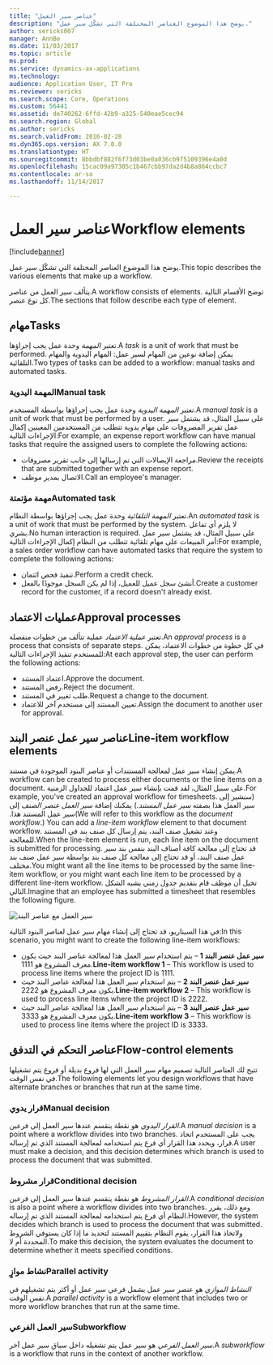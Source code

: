 ```yaml
---
title: "عناصر سير العمل"
description: "يوضح هذا الموضوع العناصر المختلفة التي تشكّل سير عمل."
author: sericks007
manager: AnnBe
ms.date: 11/03/2017
ms.topic: article
ms.prod: 
ms.service: dynamics-ax-applications
ms.technology: 
audience: Application User, IT Pro
ms.reviewer: sericks
ms.search.scope: Core, Operations
ms.custom: 56441
ms.assetid: de740262-6ffd-42b9-a325-540eae5cec94
ms.search.region: Global
ms.author: sericks
ms.search.validFrom: 2016-02-28
ms.dyn365.ops.version: AX 7.0.0
ms.translationtype: HT
ms.sourcegitcommit: 8bbdbf882f6f73d03be0a036cb975109396e4a0d
ms.openlocfilehash: 15cac09a97305c1b467cbb97da2d4b8a864ccbc7
ms.contentlocale: ar-sa
ms.lasthandoff: 11/14/2017

---
```


# <a name="workflow-elements"></a><span data-ttu-id="1aad8-103">عناصر سير العمل</span><span class="sxs-lookup"><span data-stu-id="1aad8-103">Workflow elements</span></span>

[!include[banner](../includes/banner.md)]


<span data-ttu-id="1aad8-104">يوضح هذا الموضوع العناصر المختلفة التي تشكّل سير عمل.</span><span class="sxs-lookup"><span data-stu-id="1aad8-104">This topic describes the various elements that make up a workflow.</span></span>

<span data-ttu-id="1aad8-105">يتألف سير العمل من عناصر.</span><span class="sxs-lookup"><span data-stu-id="1aad8-105">A workflow consists of elements.</span></span> <span data-ttu-id="1aad8-106">توضح الأقسام التالية كل نوع عنصر.</span><span class="sxs-lookup"><span data-stu-id="1aad8-106">The sections that follow describe each type of element.</span></span>

## <a name="tasks"></a><span data-ttu-id="1aad8-107">مهام</span><span class="sxs-lookup"><span data-stu-id="1aad8-107">Tasks</span></span>
<span data-ttu-id="1aad8-108">تعتبر *المهمة* وحدة عمل يجب إجراؤها.</span><span class="sxs-lookup"><span data-stu-id="1aad8-108">A *task* is a unit of work that must be performed.</span></span> <span data-ttu-id="1aad8-109">يمكن إضافة نوعين من المهام لسير عمل: المهام اليدوية والمهام التلقائية.</span><span class="sxs-lookup"><span data-stu-id="1aad8-109">Two types of tasks can be added to a workflow: manual tasks and automated tasks.</span></span>

### <a name="manual-task"></a><span data-ttu-id="1aad8-110">المهمة اليدوية</span><span class="sxs-lookup"><span data-stu-id="1aad8-110">Manual task</span></span>

<span data-ttu-id="1aad8-111">تعتبر *المهمة اليدوية* وحدة عمل يجب إجراؤها بواسطة المستخدم.</span><span class="sxs-lookup"><span data-stu-id="1aad8-111">A *manual task* is a unit of work that must be performed by a user.</span></span> <span data-ttu-id="1aad8-112">على سبيل المثال، قد يشتمل سير عمل تقرير المصروفات على مهام يدوية تتطلب من المستخدمين المعينين إكمال الإجراءات التالية:</span><span class="sxs-lookup"><span data-stu-id="1aad8-112">For example, an expense report workflow can have manual tasks that require the assigned users to complete the following actions:</span></span>

-   <span data-ttu-id="1aad8-113">مراجعة الإيصالات التي تم إرسالها إلى جانب تقرير مصروفات.</span><span class="sxs-lookup"><span data-stu-id="1aad8-113">Review the receipts that are submitted together with an expense report.</span></span>
-   <span data-ttu-id="1aad8-114">الاتصال بمدير موظف.</span><span class="sxs-lookup"><span data-stu-id="1aad8-114">Call an employee's manager.</span></span>

### <a name="automated-task"></a><span data-ttu-id="1aad8-115">مهمة مؤتمتة</span><span class="sxs-lookup"><span data-stu-id="1aad8-115">Automated task</span></span>

<span data-ttu-id="1aad8-116">تعتبر *المهمة التلقائية* وحدة عمل يجب إجراؤها بواسطة النظام.</span><span class="sxs-lookup"><span data-stu-id="1aad8-116">An *automated task* is a unit of work that must be performed by the system.</span></span> <span data-ttu-id="1aad8-117">لا يلزم أي تفاعل بشري.</span><span class="sxs-lookup"><span data-stu-id="1aad8-117">No human interaction is required.</span></span> <span data-ttu-id="1aad8-118">على سبيل المثال، قد يشتمل سير عمل أمر المبيعات على مهام تلقائية تتطلب من النظام إكمال الإجراءات التالية:</span><span class="sxs-lookup"><span data-stu-id="1aad8-118">For example, a sales order workflow can have automated tasks that require the system to complete the following actions:</span></span>

-   <span data-ttu-id="1aad8-119">تنفيذ فحص ائتمان.</span><span class="sxs-lookup"><span data-stu-id="1aad8-119">Perform a credit check.</span></span>
-   <span data-ttu-id="1aad8-120">أنشئ سجل عميل للعميل، إذا لم يكن السجل موجودًا بالفعل.</span><span class="sxs-lookup"><span data-stu-id="1aad8-120">Create a customer record for the customer, if a record doesn't already exist.</span></span>

## <a name="approval-processes"></a><span data-ttu-id="1aad8-121">عمليات الاعتماد</span><span class="sxs-lookup"><span data-stu-id="1aad8-121">Approval processes</span></span>
<span data-ttu-id="1aad8-122">تعتبر *عملية الاعتماد* عملية تتألف من خطوات منفصلة.</span><span class="sxs-lookup"><span data-stu-id="1aad8-122">An *approval process* is a process that consists of separate steps.</span></span> <span data-ttu-id="1aad8-123">في كل خطوة من خطوات الاعتماد، يمكن للمستخدم تنفيذ الإجراءات التالية:</span><span class="sxs-lookup"><span data-stu-id="1aad8-123">At each approval step, the user can perform the following actions:</span></span>

-   <span data-ttu-id="1aad8-124">اعتماد المستند.</span><span class="sxs-lookup"><span data-stu-id="1aad8-124">Approve the document.</span></span>
-   <span data-ttu-id="1aad8-125">رفض المستند.</span><span class="sxs-lookup"><span data-stu-id="1aad8-125">Reject the document.</span></span>
-   <span data-ttu-id="1aad8-126">طلب تغيير في المستند.</span><span class="sxs-lookup"><span data-stu-id="1aad8-126">Request a change to the document.</span></span>
-   <span data-ttu-id="1aad8-127">تعيين المستند إلى مستخدم آخر للاعتماد.</span><span class="sxs-lookup"><span data-stu-id="1aad8-127">Assign the document to another user for approval.</span></span>

## <a name="line-item-workflow-elements"></a><span data-ttu-id="1aad8-128">عناصر سير عمل عنصر البند</span><span class="sxs-lookup"><span data-stu-id="1aad8-128">Line-item workflow elements</span></span>
<span data-ttu-id="1aad8-129">يمكن إنشاء سير عمل لمعالجة المستندات أو عناصر البنود الموجودة في مستند.</span><span class="sxs-lookup"><span data-stu-id="1aad8-129">A workflow can be created to process either documents or the line items on a document.</span></span> <span data-ttu-id="1aad8-130">على سبيل المثال، لقد قمت بإنشاء سير عمل اعتماد للجداول الزمنية.</span><span class="sxs-lookup"><span data-stu-id="1aad8-130">For example, you've created an approval workflow for timesheets.</span></span> <span data-ttu-id="1aad8-131">‏‫(سنشير إلى سير العمل هذا بصفته *سير عمل المستند*.) يمكنك إضافة *‬‏‫سير العمل عنصر الصنف* إلى سير عمل المستند هذا.‬</span><span class="sxs-lookup"><span data-stu-id="1aad8-131">(We will refer to this workflow as the *document workflow*.) You can add a *line-item workflow* element to that document workflow.</span></span> <span data-ttu-id="1aad8-132">وعند تشغيل صنف البند، يتم إرسال كل صنف بند في المستند للمعالجة.</span><span class="sxs-lookup"><span data-stu-id="1aad8-132">When the line-item element is run, each line item on the document is submitted for processing.</span></span> <span data-ttu-id="1aad8-133">قد تحتاج إلى معالجة كافة أصناف البند بنفس بند سير عمل صنف البند، أو قد تحتاج إلى معالجة كل صنف بند بواسطة سير عمل صنف بند مختلف.</span><span class="sxs-lookup"><span data-stu-id="1aad8-133">You might want all the line items to be processed by the same line-item workflow, or you might want each line item to be processed by a different line-item workflow.</span></span> <span data-ttu-id="1aad8-134">تخيل أن موظف قام بتقديم جدول زمني يشبه الشكل التالي.</span><span class="sxs-lookup"><span data-stu-id="1aad8-134">Imagine that an employee has submitted a timesheet that resembles the following figure.</span></span>

![سير العمل مع عناصر البند](./media/workflow_lineitemworkflow.gif) 

<span data-ttu-id="1aad8-136">في هذا السيناريو، قد تحتاج إلى إنشاء مهام سير عمل لعناصر البنود التالية:</span><span class="sxs-lookup"><span data-stu-id="1aad8-136">In this scenario, you might want to create the following line-item workflows:</span></span>

-   <span data-ttu-id="1aad8-137">**سير عمل عنصر البند 1** – يتم استخدام سير العمل هذا لمعالجة عناصر البند حيث يكون معرف المشروع هو 1111.</span><span class="sxs-lookup"><span data-stu-id="1aad8-137">**Line-item workflow 1** – This workflow is used to process line items where the project ID is 1111.</span></span>
-   <span data-ttu-id="1aad8-138">**سير عمل عنصر البند 2** – يتم استخدام سير العمل هذا لمعالجة عناصر البند حيث يكون معرف المشروع هو 2222.</span><span class="sxs-lookup"><span data-stu-id="1aad8-138">**Line-item workflow 2** – This workflow is used to process line items where the project ID is 2222.</span></span>
-   <span data-ttu-id="1aad8-139">**سير عمل عنصر البند 3** – يتم استخدام سير العمل هذا لمعالجة عناصر البند حيث يكون معرف المشروع هو 3333.</span><span class="sxs-lookup"><span data-stu-id="1aad8-139">**Line-item workflow 3** – This workflow is used to process line items where the project ID is 3333.</span></span>

## <a name="flow-control-elements"></a><span data-ttu-id="1aad8-140">عناصر التحكم في التدفق</span><span class="sxs-lookup"><span data-stu-id="1aad8-140">Flow-control elements</span></span>
<span data-ttu-id="1aad8-141">تتيح لك العناصر التالية تصميم مهام سير العمل التي لها فروع بديلة أو فروع يتم تشغيلها في نفس الوقت.</span><span class="sxs-lookup"><span data-stu-id="1aad8-141">The following elements let you design workflows that have alternate branches or branches that run at the same time.</span></span>

### <a name="manual-decision"></a><span data-ttu-id="1aad8-142">قرار يدوي</span><span class="sxs-lookup"><span data-stu-id="1aad8-142">Manual decision</span></span>

<span data-ttu-id="1aad8-143">*القرار اليدوي* هو نقطة ينقسم عندها سير العمل إلى فرعين.</span><span class="sxs-lookup"><span data-stu-id="1aad8-143">A *manual decision* is a point where a workflow divides into two branches.</span></span> <span data-ttu-id="1aad8-144">يجب على المستخدم اتخاذ قرار، ويحدد هذا القرار أي فرع يتم استخدامه لمعالجة المستند الذي تم إرساله.</span><span class="sxs-lookup"><span data-stu-id="1aad8-144">A user must make a decision, and this decision determines which branch is used to process the document that was submitted.</span></span>

### <a name="conditional-decision"></a><span data-ttu-id="1aad8-145">قرار مشروط</span><span class="sxs-lookup"><span data-stu-id="1aad8-145">Conditional decision</span></span>

<span data-ttu-id="1aad8-146">*القرار المشروط* هو نقطة ينقسم عندها سير العمل إلى فرعين.</span><span class="sxs-lookup"><span data-stu-id="1aad8-146">A *conditional decision* is also a point where a workflow divides into two branches.</span></span> <span data-ttu-id="1aad8-147">ومع ذلك، يقرر النظام أي فرع يتم استخدامه لمعالجة المستند الذي تم إرساله.</span><span class="sxs-lookup"><span data-stu-id="1aad8-147">However, the system decides which branch is used to process the document that was submitted.</span></span> <span data-ttu-id="1aad8-148">ولاتخاذ هذا القرار، يقوم النظام بتقييم المستند لتحديد ما إذا كان يستوفي الشروط المحددة أم لا.</span><span class="sxs-lookup"><span data-stu-id="1aad8-148">To make this decision, the system evaluates the document to determine whether it meets specified conditions.</span></span>

### <a name="parallel-activity"></a><span data-ttu-id="1aad8-149">نشاط موازٍ</span><span class="sxs-lookup"><span data-stu-id="1aad8-149">Parallel activity</span></span>

<span data-ttu-id="1aad8-150">*النشاط الموازي* هو عنصر سير عمل يشمل فرعي سير عمل أو أكثر يتم تشغيلهم في نفس الوقت.</span><span class="sxs-lookup"><span data-stu-id="1aad8-150">A *parallel activity* is a workflow element that includes two or more workflow branches that run at the same time.</span></span>

### <a name="subworkflow"></a><span data-ttu-id="1aad8-151">سير العمل الفرعي</span><span class="sxs-lookup"><span data-stu-id="1aad8-151">Subworkflow</span></span>

<span data-ttu-id="1aad8-152">*سير العمل الفرعي* هو سير عمل يتم تشغيله داخل سياق سير عمل آخر.</span><span class="sxs-lookup"><span data-stu-id="1aad8-152">A *subworkflow* is a workflow that runs in the context of another workflow.</span></span>





